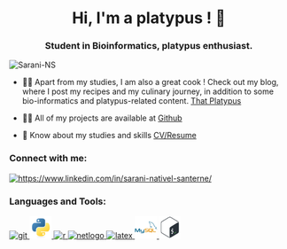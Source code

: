 <h1 align="center">Hi, I'm a platypus ! 🦆</h1>
<h3 align="center">Student in Bioinformatics, platypus enthusiast.</h3>

<p align="left"> <img src="https://komarev.com/ghpvc/?username=Sarani-NS&label=Profile%20views&color=ffc0cb&style=flat" alt="Sarani-NS" /> </p>

- 👩‍🍳 Apart from my studies, I am also a great cook ! Check out my blog, where I post my recipes and my culinary journey, in addition to some bio-informatics and platypus-related content. [That Platypus](https://thatplatypus.blogspot.com/)

- 👨‍💻 All of my projects are available at [Github](https://github.com/Sarani-NS)

- 📄 Know about my studies and skills [CV/Resume](https://github.com/Sarani-NS/Sarani-NS/blob/main/Resume.pdf)

<h3 align="left">Connect with me:</h3>
<p align="left">
<a href="https://www.linkedin.com/in/sarani-nativel-santerne/" target="blank"><img align="center" src="https://raw.githubusercontent.com/rahuldkjain/github-profile-readme-generator/master/src/images/icons/Social/linked-in-alt.svg" alt="https://www.linkedin.com/in/sarani-nativel-santerne/" height="30" width="40" /></a>
</p>

<h3 align="left">Languages and Tools:</h3>
<p align="left">
  <a href="https://git-scm.com/" target="_blank" rel="noreferrer"> <img src="https://www.vectorlogo.zone/logos/git-scm/git-scm-icon.svg" alt="git" width="40" height="40"/> 
  </a>
  <a 
href="https://www.python.org" target="_blank" rel="noreferrer">
    <img src="https://raw.githubusercontent.com/devicons/devicon/master/icons/python/python-original.svg" alt="python" width="40" height="40"/>
  </a>
  <a href="https://www.r-project.org/" target="_blank" rel="noreferrer">
    <img src="https://www.vectorlogo.zone/logos/r-project/r-project-icon.svg" alt="r" width="40" height="40"/>
  </a>
  <a href="https://ccl.northwestern.edu/netlogo/" target="_blank" rel="noreferrer">
    <img src="http://netlogoweb.org/assets/images/desktopicon.png" alt="netlogo" width="40" height="40"/>
  </a>
  <a href="https://www.latex-project.org/" target="_blank" rel="noreferrer">
    <img src="https://upload.wikimedia.org/wikipedia/commons/9/92/LaTeX_logo.svg" alt="latex" width="40" height="40"/>
  </a>
  <a href="https://www.mysql.com/" target="_blank" rel="noreferrer">
    <img src="https://raw.githubusercontent.com/devicons/devicon/master/icons/mysql/mysql-original-wordmark.svg" alt="mysql" width="40" height="40"/>
  </a>
  <a href="https://www.gnu.org/software/bash/" target="_blank" rel="noreferrer">
    <img src="https://raw.githubusercontent.com/devicons/devicon/master/icons/bash/bash-original.svg" alt="bash" width="40" height="40"/>
  </a>
</p>
